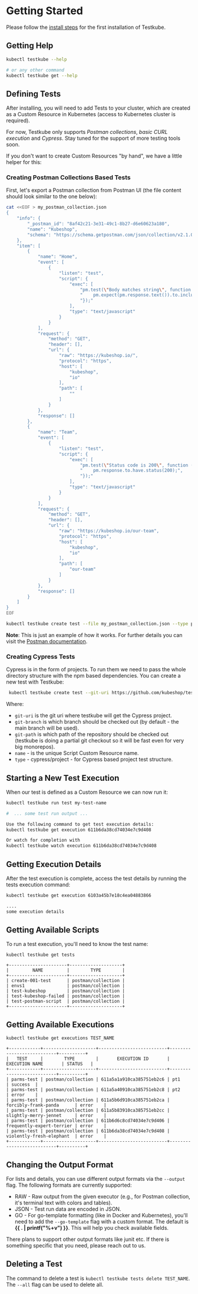 # Getting Started

Please follow the [install steps](/docs/installing.md) for the first installation of Testkube.

## **Getting Help**

```sh
kubectl testkube --help 

# or any other command
kubectl testkube get --help 
```

## **Defining Tests**

After installing, you will need to add Tests to your cluster, which are created as a Custom Resource in Kubernetes
(access to Kubernetes cluster is required).

For now, Testkube only supports  *Postman collections*, *basic CURL execution* and *Cypress*. Stay tuned for the support of more testing tools soon.

If you don't want to create Custom Resources "by hand", we have a little helper for this: 

### **Creating Postman Collections Based Tests**

First, let's export a Postman collection from Postman UI (the file content should look similar to the one below):

```bash
cat <<EOF > my_postman_collection.json
{
	"info": {
		"_postman_id": "8af42c21-3e31-49c1-8b27-d6e60623a180",
		"name": "Kubeshop",
		"schema": "https://schema.getpostman.com/json/collection/v2.1.0/collection.json"
	},
	"item": [
		{
			"name": "Home",
			"event": [
				{
					"listen": "test",
					"script": {
						"exec": [
							"pm.test(\"Body matches string\", function () {",
							"    pm.expect(pm.response.text()).to.include(\"K8s Accelerator\");",
							"});"
						],
						"type": "text/javascript"
					}
				}
			],
			"request": {
				"method": "GET",
				"header": [],
				"url": {
					"raw": "https://kubeshop.io/",
					"protocol": "https",
					"host": [
						"kubeshop",
						"io"
					],
					"path": [
						""
					]
				}
			},
			"response": []
		},
		{
			"name": "Team",
			"event": [
				{
					"listen": "test",
					"script": {
						"exec": [
							"pm.test(\"Status code is 200\", function () {",
							"    pm.response.to.have.status(200);",
							"});"
						],
						"type": "text/javascript"
					}
				}
			],
			"request": {
				"method": "GET",
				"header": [],
				"url": {
					"raw": "https://kubeshop.io/our-team",
					"protocol": "https",
					"host": [
						"kubeshop",
						"io"
					],
					"path": [
						"our-team"
					]
				}
			},
			"response": []
		}
	]
}
EOF
```

```sh
kubectl testkube create test --file my_postman_collection.json --type postman/collection --name my-test-name 
```

**Note**: This is just an example of how it works. For further details you can visit the [Postman documentation](executor-postman.md).

### **Creating Cypress Tests**

Cypress is in the form of projects. To run them we need to pass the whole directory structure with the npm based dependencies. You can create a new test with Testkube:

```sh
 kubectl testkube create test --git-uri https://github.com/kubeshop/testkube-executor-cypress.git --git-branch jacek/feature/git-checkout --git-path examples --name test-name --type cypress/project
```

Where:

- `git-uri` is the git uri where testkube will get the Cypress project.
- `git-branch` is which branch should be checked out (by default - the main branch will be used).
- `git-path` is which path of the repository should be checked out (testkube is doing a partial git checkout so it will be fast even for very big monorepos).
- `name` - is the unique Script Custom Resource name.
- `type` - cypress/project - for Cypress based project test structure.

## **Starting a New Test Execution**

When our test is defined as a Custom Resource we can now run it:

```sh
kubectl testkube run test my-test-name 

#  ... some test run output ...

Use the following command to get test execution details:
kubectl testkube get execution 611b6da38cd74034e7c9d408

Or watch for completion with
kubectl testkube watch execution 611b6da38cd74034e7c9d408

```

## **Getting Execution Details**

After the test execution is complete, access the test details by running the
tests execution command:

```sh
kubectl testkube get execution 6103a45b7e18c4ea04883866

....
some execution details
```

## **Getting Available Scripts**

To run a test execution, you'll need to know the test name:

```shell
kubectl testkube get tests

+----------------------+--------------------+
|         NAME         |        TYPE        |
+----------------------+--------------------+
| create-001-test      | postman/collection |
| envs1                | postman/collection |
| test-kubeshop        | postman/collection |
| test-kubeshop-failed | postman/collection |
| test-postman-script  | postman/collection |
+----------------------+--------------------+

```

## **Getting Available Executions**

```shell
kubectl testkube get executions TEST_NAME

+------------+--------------------+--------------------------+---------------------------+----------+
|   TEST     |        TYPE        |       EXECUTION ID       |      EXECUTION NAME       | STATUS   |
+------------+--------------------+--------------------------+---------------------------+----------+
| parms-test | postman/collection | 611a5a1a910ca385751eb2c6 | pt1                       | success  |
| parms-test | postman/collection | 611a5a40910ca385751eb2c8 | pt2                       | error    |
| parms-test | postman/collection | 611a5b6d910ca385751eb2ca | forcibly-frank-panda      | error    |
| parms-test | postman/collection | 611a5b83910ca385751eb2cc | slightly-merry-jennet     | error    |
| parms-test | postman/collection | 611b6d6c8cd74034e7c9d406 | frequently-expert-terrier | error    |
| parms-test | postman/collection | 611b6da38cd74034e7c9d408 | violently-fresh-elephant  | error    |
+------------+--------------------+--------------------------+---------------------------+----------+
```

## **Changing the Output Format**

For lists and details, you can use different output formats via the `--output` flag. The following formats are currently supported:

- RAW - Raw output from the given executor (e.g., for Postman collection, it's terminal text with colors and tables).
- JSON - Test run data are encoded in JSON.
- GO - For go-template formatting (like in Docker and Kubernetes), you'll need to add the `--go-template` flag with a custom format. The default is **{{ . | printf("%+v") }}**. This will help you check available fields.

There plans to support other output formats like junit etc. If there is something specific that you need, please reach out to us.

## **Deleting a Test**

The command to delete a test is `kubectl testkube tests delete TEST_NAME`. The `--all` flag can be used to delete all.
